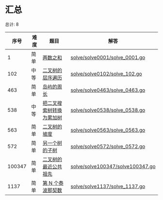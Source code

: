 # 汇总

<!--- table -->

总计: 8

| 序号   | 难度 | 题目                                                                                                   | 解答                                                                 |
| ------ | ---- | ------------------------------------------------------------------------------------------------------ | -------------------------------------------------------------------- |
| 1      | 简单 | [两数之和](https://leetcode-cn.com/problems/two-sum)                                                   | [solve/solve0001/solve_0001.go](solve/solve0001/solve_0001.go)       |
| 102    | 中等 | [二叉树的层序遍历](https://leetcode-cn.com/problems/binary-tree-level-order-traversal/)                | [solve/solve0102/solve_102.go](solve/solve0102/solve_102.go)         |
| 463    | 简单 | [岛屿的周长](https://leetcode-cn.com/problems/island-perimeter)                                        | [solve/solve0463/solve_0463.go](solve/solve0463/solve_0463.go)       |
| 538    | 中等 | [把二叉搜索树转换为累加树](https://leetcode-cn.com/problems/convert-bst-to-greater-tree)               | [solve/solve0538/solve_0538.go](solve/solve0538/solve_0538.go)       |
| 563    | 简单 | [二叉树的坡度](https://leetcode-cn.com/problems/binary-tree-tilt)                                      | [solve/solve0563/solve_0563.go](solve/solve0563/solve_0563.go)       |
| 572    | 简单 | [另一个树的子树](https://leetcode-cn.com/problems/subtree-of-another-tree)                             | [solve/solve0572/solve_0572.go](solve/solve0572/solve_0572.go)       |
| 100347 | 简单 | [二叉树的最近公共祖先](https://leetcode-cn.com/problems/er-cha-shu-de-zui-jin-gong-gong-zu-xian-lcof/) | [solve/solve100347/solve100347.go](solve/solve100347/solve100347.go) |
| 1137   | 简单 | [第 N 个泰波那契数](https://leetcode-cn.com/problems/n-th-tribonacci-number)                           | [solve/solve1137/solve_1137.go](solve/solve1137/solve_1137.go)       |
